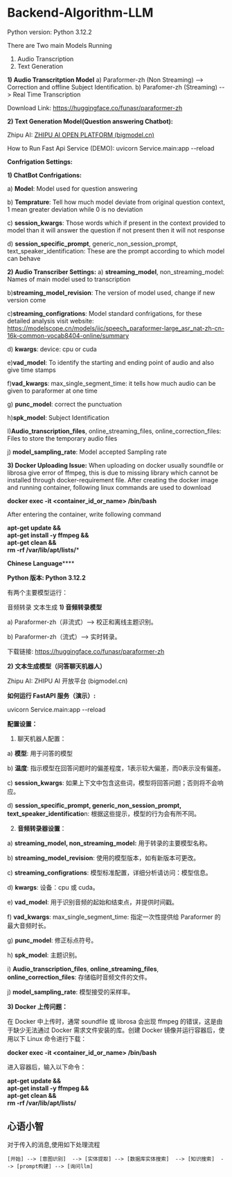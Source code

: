 # Backend-Algorithm-LLM

Python version: Python 3.12.2

There are Two main Models Running
1) Audio Transcription
2) Text Generation

**1) Audio Transcritption Model**
   a) Paraformer-zh (Non Streaming) --> Correction and offline Subject Identification. 
   b) Parafomer-zh (Streaming) --> Real Time Transcription

Download Link: https://huggingface.co/funasr/paraformer-zh

**2) Text Generation Model(Question answering Chatbot):**

 Zhipu AI: [ZHIPU AI OPEN PLATFORM (bigmodel.cn)](https://bigmodel.cn/dev/howuse/model)

How to Run Fast Api Service (DEMO):
   uvicorn Service.main:app --reload


**Confrigation Settings:**

**1) ChatBot Confrigations:**

   a) **Model**: Model used for question answering
   
   b) **Temprature**: Tell how much model deviate from original question context, 1 mean greater deviation while 0 is no deviation
   
   c) **session_kwargs**: Those words which if present in the context provided to model than it will answer the question if not present then it will not response
   
   d) **session_specific_prompt**, generic_non_session_prompt, text_speaker_identification: These are the prompt according to which model can behave 

**2) Audio Transcriber Settings:**
   a) **streaming_model**, non_streaming_model: Names of main model used to transcription
   
   b)**streaming_model_revision**: The version of model used, change if new version come
   
   c)**streaming_configrations**: Model standard confrigations, for these detailed analysis visit website: https://modelscope.cn/models/iic/speech_paraformer-large_asr_nat-zh-cn-16k-common-vocab8404-online/summary
   
   d) **kwargs**: device: cpu or cuda
   
   e)**vad_model**: To identify the starting and ending point of audio and also give time stamps
   
   f)**vad_kwargs**: max_single_segment_time: it tells how much audio can be given to paraformer at one time
   
   g) **punc_model**: correct the punctuation
   
   h)**spk_model**: Subject Identification
   
   I)**Audio_transcription_files**, online_streaming_files, online_correction_files: Files to store the temporary audio files
   
   j) **model_sampling_rate**: Model accepted Sampling rate 

**3) Docker Uploading Issue:**
When uploading on docker usually soundfile or librosa give error of ffmpeg, this is due to missing library which cannot be installed through docker-requirement file. After creating the docker image and running container, following linux commands are used to download

**docker exec -it <container_id_or_name> /bin/bash**

After entering the container, write following command

**apt-get update && \
apt-get install -y ffmpeg && \
apt-get clean && \
rm -rf /var/lib/apt/lists/***

**Chinese Language******

**Python 版本: Python 3.12.2**

有两个主要模型运行：

音频转录
文本生成
**1) 音频转录模型**

 a) Paraformer-zh（非流式）--> 校正和离线主题识别。
 
 b) Paraformer-zh（流式）--> 实时转录。

下载链接: https://huggingface.co/funasr/paraformer-zh

**2) 文本生成模型（问答聊天机器人）**

Zhipu AI: ZHIPU AI 开放平台 (bigmodel.cn)

**如何运行 FastAPI 服务（演示）:**

uvicorn Service.main:app --reload

**配置设置：**

1) 聊天机器人配置：

a) **模型**: 用于问答的模型

b) **温度**: 指示模型在回答问题时的偏差程度，1表示较大偏差，而0表示没有偏差。

c) **session_kwargs**: 如果上下文中包含这些词，模型将回答问题；否则将不会响应。

d) **session_specific_prompt, generic_non_session_prompt, text_speaker_identificatio**n: 根据这些提示，模型的行为会有所不同。

2) **音频转录器设置**：

 a) **streaming_model, non_streaming_model:** 用于转录的主要模型名称。

b) **streaming_model_revision**: 使用的模型版本，如有新版本可更改。

c) **streaming_configrations**: 模型标准配置，详细分析请访问：模型信息。

d) **kwargs**: 设备：cpu 或 cuda。

e) **vad_model**: 用于识别音频的起始和结束点，并提供时间戳。

f) **vad_kwargs**: max_single_segment_time: 指定一次性提供给 Paraformer 的最大音频时长。

g) **punc_model**: 修正标点符号。

h) **spk_model**: 主题识别。

i) **Audio_transcription_files**, **online_streaming_files**, **online_correction_files**: 存储临时音频文件的文件。

j) **model_sampling_rate**: 模型接受的采样率。

**3) Docker 上传问题：**

 在 Docker 中上传时，通常 soundfile 或 librosa 会出现 ffmpeg 的错误，这是由于缺少无法通过 Docker 需求文件安装的库。创建 Docker 镜像并运行容器后，使用以下 Linux 命令进行下载：

**docker exec -it <container_id_or_name> /bin/bash**

进入容器后，输入以下命令：

**apt-get update && \
apt-get install -y ffmpeg && \
apt-get clean && \
rm -rf /var/lib/apt/lists/**

## 心语小智

对于传入的消息,使用如下处理流程
```text
[开始] --> [意图识别]  --> [实体提取] --> [数据库实体搜索]  --> [知识搜索]  --> [prompt构建] --> [询问llm]